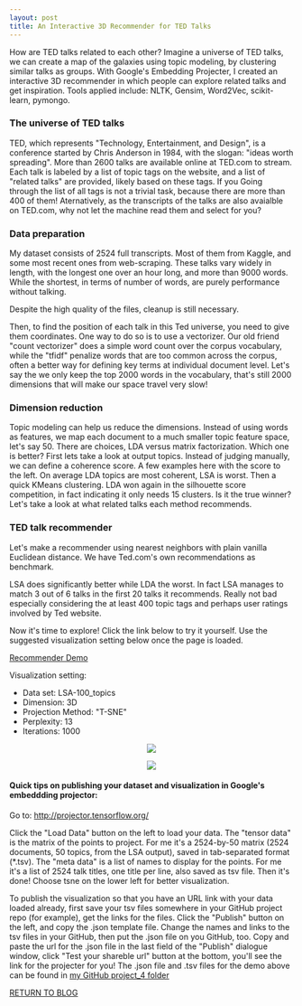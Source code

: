 ```yaml
---
layout: post
title: An Interactive 3D Recommender for TED Talks 
---
```


How are TED talks related to each other? Imagine a universe of TED talks, we can create a map of the galaxies using topic modeling, by clustering similar talks as groups. With Google's Embedding Projecter, I created an interactive 3D recommender in which people can explore related talks and get inspiration. Tools applied include: NLTK, Gensim, Word2Vec, scikit-learn, pymongo.



### The universe of TED talks

TED, which represents "Technology, Entertainment, and Design", is a conference started by Chris Anderson in 1984, with the slogan: "ideas worth spreading". More than 2600 talks are available online at TED.com to stream. Each talk is labeled by a list of topic tags on the website, and a list of "related talks" are provided, likely based on these tags. If you Going through the list of all tags is not a trivial task, because there are more than 400 of them! Aternatively, as the transcripts of the talks are also avaialble on TED.com, why not let the machine read them and select for you?

### Data preparation

My dataset consists of 2524 full transcripts. Most of them from Kaggle, and some most recent ones from web-scraping. These talks vary widely in length, with the longest one over an hour long, and more than 9000 words. While the shortest, in terms of number of words, are purely performance without talking.

Despite the high quality of the files, cleanup is still necessary.

Then, to find the position of each talk in this Ted universe, you need to give them coordinates.
One way to do so is to use a vectorizer. Our old friend "count vectorizer" does a simple word count over the corpus vocabulary, while the "tfidf" penalize words that are too common across the corpus, often a better way for defining key terms at individual document level.
Let's say the we only keep the top 2000 words in the vocabulary, that's still 2000 dimensions that will make our space travel very slow!

### Dimension reduction
Topic modeling can help us reduce the dimensions. Instead of using words as features, we map each document to a much smaller topic feature space, let's say 50. There are choices, LDA versus matrix factorization. Which one is better?
First lets take a look at output topics. Instead of judging manually, we can define a coherence score. A few examples here with the score to the left. On average LDA topics are most coherent, LSA is worst. 
Then a quick KMeans clustering. LDA won again in the silhouette score competition, in fact indicating it only needs 15 clusters. Is it the true winner? Let's take a look at what related talks each method recommends.

### TED talk recommender
Let's make a recommender using nearest neighbors with plain vanilla Euclidean distance. We have Ted.com's own recommendations as benchmark.

LSA does significantly better while LDA the worst. In fact LSA manages to match 3 out of 6 talks in the first 20 talks it recommends. Really not bad especially considering the at least 400 topic tags and perhaps user ratings involved by Ted website.

Now it's time to explore! Click the link below to try it yourself. Use the suggested visualization setting below once the page is loaded.

[Recommender Demo](http://projector.tensorflow.org/?config=https://raw.githubusercontent.com/sealoving/Liang_Metis/master/Project_4/projector_config_LSA.json)

Visualization setting:
- Data set: LSA-100_topics 
- Dimension: 3D
- Projection Method: "T-SNE"
- Perplexity: 13
- Iterations: 1000

<p align="center">
  <img src="../../Liang_Metis/Project_4/imgs/demo01.png">
</p>

<p align="center">
  <img src="../../Liang_Metis/Project_4/imgs/demo02.png">
</p>

#### Quick tips on publishing your dataset and visualization in Google's embeddding projector:
Go to: 
http://projector.tensorflow.org/

Click the "Load Data" button on the left to load your data. The "tensor data" is the matrix of the points to project. For me it's a 2524-by-50 matrix (2524 documents, 50 topics, from the LSA output), saved in tab-separated format (*.tsv). The "meta data" is a list of names to display for the points. For me it's a list of 2524 talk titles, one title per line, also saved as tsv file. Then it's done! Choose tsne on the lower left for better visualization.

To publish the visualization so that you have an URL link with your data loaded already, first save your tsv files somewhere in your GitHub project repo (for example), get the links for the files. Click the "Publish" button on the left, and copy the .json template file. Change the names and links to the tsv files in your GitHub, then put the .json file on you GitHub, too. Copy and paste the url for the .json file in the last field of the "Publish" dialogue window, click "Test your shareble url" button at the bottom, you'll see the link for the projecter for you! The .json file and .tsv files for the demo above can be found in [my GitHub project_4 folder](
https://github.com/sealoving/Liang_Metis/tree/master/Project_4)

[RETURN TO BLOG](../)